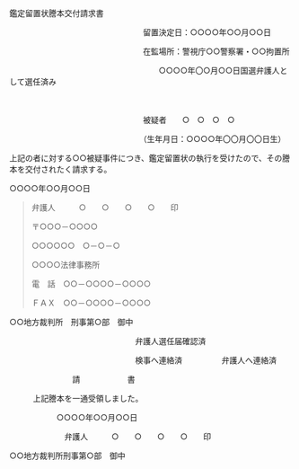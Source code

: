 鑑定留置状謄本交付請求書

　　　　　　　　　　　　　　　　　留置決定日：○○○○年○○月○○日

　　　　　　　　　　　　　　　　　在監場所：警視庁○○警察署・○○拘置所

　　　　　　　　　　　　　　　　　　　○○○○年〇○月○○日国選弁護人として選任済み

　　　　　　　　　　　　　　　　　　　　　　　　　

　　　　　　　　　　　　　　　　　被疑者　　○　○　○　○

　　　　　　　　　　　　　　　　　（生年月日：○○○○年〇〇月〇〇日生）

上記の者に対する○○被疑事件につき、鑑定留置状の執行を受けたので、その謄本を交付されたく請求する。

○○○○年○○月○○日

> 弁護人　　　○　　○　　○　　○　　印
>
> 〒○○○－○○○○
>
> ○○○○○○　○－○－○
>
> ○○○○法律事務所
>
> 電　話　○○－○○○○－○○○○
>
> ＦＡＸ　○○－○○○○－○○○○　　　　　

○○地方裁判所　刑事第○部　御中

　　　　　　　　　　　　　　　　弁護人選任届確認済

　　　　　　　　　　　　　　　　検事へ連絡済　　　　　弁護人へ連絡済

　　　　　　　　請　　　　　　書

　　　上記謄本を一通受領しました。

　　　　　　○○○○年○○月○○日

　　　　　　　弁護人　　　○　　○　　○　　○　　印

○○地方裁判所刑事第○部　御中
